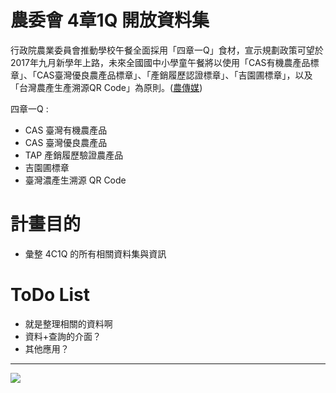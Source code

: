 # 農委會 4章1Q 開放資料集


  行政院農業委員會推動學校午餐全面採用「四章一Q」食材，宣示規劃政策可望於2017年九月新學年上路，未來全國國中小學童午餐將以使用「CAS有機農產品標章」、「CAS臺灣優良農產品標章」、「產銷履歷認證標章」、「吉園圃標章」，以及「台灣農產生產溯源QR Code」為原則。([農傳媒](https://www.agriharvest.tw/theme_data.php?theme=article&sub_theme=article&id=271))
  
四章一Q :
- CAS 臺灣有機農產品
- CAS 臺灣優良農產品
- TAP 產銷履歷驗證農產品
- 吉園圃標章
- 臺灣濃產生溯源 QR Code

# 計畫目的
- 彙整 4C1Q 的所有相關資料集與資訊

# ToDo List
- 就是整理相關的資料啊
- 資料+查詢的介面？
- 其他應用？

---


![](https://www.agriharvest.tw/upload/harvest/images/article/271/%E5%9B%9B%E7%AB%A0%E4%B8%80%EF%BC%B1%E9%95%B7%E7%89%88RGB-01.jpg)
